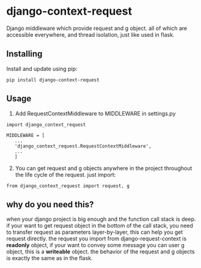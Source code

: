 # django-context-request
Django middleware which provide request and g object. all of which are accessible everywhere, and thread isolation, just like used in flask.

## Installing

Install and update using pip:

```
pip install django-context-request
```


## Usage

  1. Add RequestContextMiddleware to MIDDLEWARE in settings.py
  
 ```
 import django_context_request
 
 MIDDLEWARE = [
    ...
    'django_context_request.RequestContextMiddleware',
    ...
    ] 
 ``` 
 
  2. You can get request and g objects anywhere in the project throughout the life cycle of the request.
  just import:
```
from django_context_request import request, g
```

 
## why do you need this?
when your django project is big enough and the function call stack is deep.
if your want to get request object in the bottom of the call stack,
you need to transfer request as parameters layer-by-layer, this can help you get request directly.
the request you import from django-request-context is **readonly** object,
if your want to convey some message you can user g object, this is a **writeable** object.
the behavior of the request and g objects is exactly the same as in the flask.
